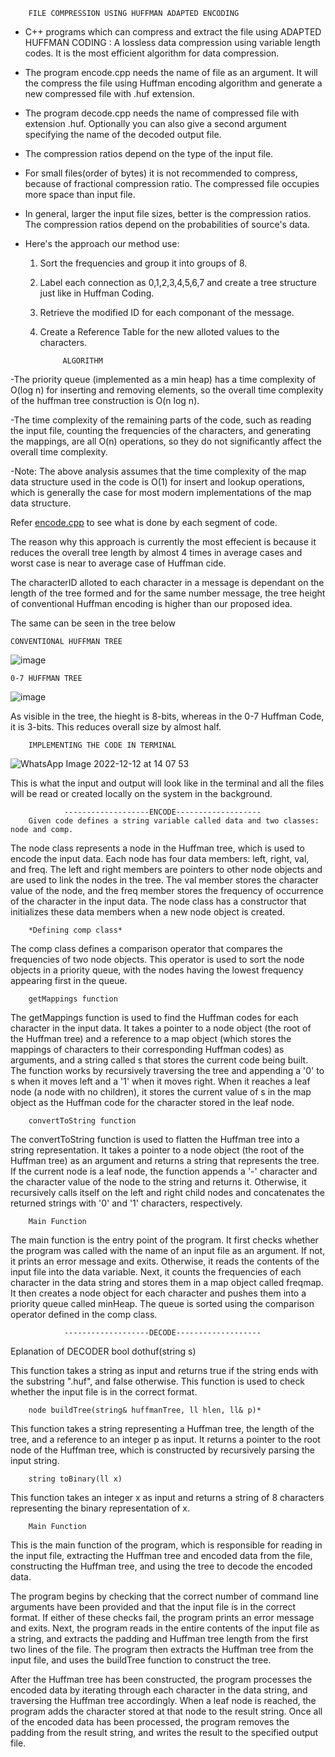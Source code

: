         FILE COMPRESSION USING HUFFMAN ADAPTED ENCODING

- C++ programs which can compress and extract the file using ADAPTED HUFFMAN CODING : A lossless data compression using variable length codes. It is the most efficient algorithm for data compression.

- The program encode.cpp needs the name of file as an argument. It will the compress the file using Huffman encoding algorithm and generate a new compressed file with .huf extension.

- The program decode.cpp needs the name of compressed file with extension .huf. Optionally you can also give a second argument specifying the name of the decoded output file.

- The compression ratios depend on the type of the input file.

- For small files(order of bytes) it is not recommended to compress, because of fractional compression ratio. The compressed file occupies more space than input file.

- In general, larger the input file sizes, better is the compression ratios. The compression ratios depend on the probabilities of source's data.

- Here's the approach our method use:
    1. Sort the frequencies and group it into groups of 8.
    2. Label each connection as 0,1,2,3,4,5,6,7 and create a tree structure just like in Huffman Coding.
    3. Retrieve the modified ID for each componant of the message.
    4. Create a Reference Table for the new alloted values to the characters.

                ALGORITHM
        
-The priority queue (implemented as a min heap) has a time complexity of O(log n) for inserting and removing elements, so the overall time complexity of the huffman tree construction is O(n log n).

-The time complexity of the remaining parts of the code, such as reading the input file, counting the frequencies of the characters, and generating the mappings, are all O(n) operations, so they do not significantly affect the overall time complexity.

-Note: The above analysis assumes that the time complexity of the map data structure used in the code is O(1) for insert and lookup operations, which is generally the case for most modern implementations of the map data structure.
        
Refer [encode.cpp](https://github.com/retr0-kernel/Huffman-File-Compressor/blob/main/README.md) to see what is done by each segment of code.

The reason why this approach is currently the most effecient is because it reduces the overall tree length by almost 4 times in average cases and worst case is near to average case of Huffman cide.

The characterID alloted to each character in a message is dependant on the length of the tree formed and for the same number message, the tree height of conventional Huffman encoding is higher than our proposed idea.

The same can be seen in the tree below

    CONVENTIONAL HUFFMAN TREE
![image](https://user-images.githubusercontent.com/87553028/206996350-a27a3908-ea7e-4caa-bad6-244c32757403.png)


    0-7 HUFFMAN TREE
 ![image](https://user-images.githubusercontent.com/87553028/206997765-20c36be3-514b-4e4b-bc30-371efee3deba.png)

As visible in the tree, the hieght is 8-bits, whereas in the 0-7 Huffman Code, it is 3-bits. This reduces overall size by almost half.

        IMPLEMENTING THE CODE IN TERMINAL
 ![WhatsApp Image 2022-12-12 at 14 07 53](https://user-images.githubusercontent.com/87553028/207003246-d2f889d7-d5b9-4a31-9c94-39eb43993746.jpg)

This is what the input and output will look like in the terminal and all the files will be read or created locally on the system in the background.


                -------------------ENCODE-------------------
        Given code defines a string variable called data and two classes: node and comp.

The node class represents a node in the Huffman tree, which is used to encode the input data. Each node has four data members: left, right, val, and freq. The left and right members are pointers to other node objects and are used to link the nodes in the tree. The val member stores the character value of the node, and the freq member stores the frequency of occurrence of the character in the input data. The node class has a constructor that initializes these data members when a new node object is created.

        *Defining comp class*

The comp class defines a comparison operator that compares the frequencies of two node objects. This operator is used to sort the node objects in a priority queue, with the nodes having the lowest frequency appearing first in the queue.

        getMappings function

The getMappings function is used to find the Huffman codes for each character in the input data. It takes a pointer to a node object (the root of the Huffman tree) and a reference to a map object (which stores the mappings of characters to their corresponding Huffman codes) as arguments, and a string called s that stores the current code being built. The function works by recursively traversing the tree and appending a '0' to s when it moves left and a '1' when it moves right. When it reaches a leaf node (a node with no children), it stores the current value of s in the map object as the Huffman code for the character stored in the leaf node.

        convertToString function

The convertToString function is used to flatten the Huffman tree into a string representation. It takes a pointer to a node object (the root of the Huffman tree) as an argument and returns a string that represents the tree. If the current node is a leaf node, the function appends a '-' character and the character value of the node to the string and returns it. Otherwise, it recursively calls itself on the left and right child nodes and concatenates the returned strings with '0' and '1' characters, respectively.

        Main Function

The main function is the entry point of the program. It first checks whether the program was called with the name of an input file as an argument. If not, it prints an error message and exits. Otherwise, it reads the contents of the input file into the data variable. Next, it counts the frequencies of each character in the data string and stores them in a map object called freqmap. It then creates a node object for each character and pushes them into a priority queue called minHeap. The queue is sorted using the comparison operator defined in the comp class.


                -------------------DECODE-------------------
Eplanation of DECODER
        bool dothuf(string s)

This function takes a string as input and returns true if the string ends with the substring ".huf", and false otherwise. This function is used to check whether the input file is in the correct format.

        node buildTree(string& huffmanTree, ll hlen, ll& p)*

This function takes a string representing a Huffman tree, the length of the tree, and a reference to an integer p as input. It returns a pointer to the root node of the Huffman tree, which is constructed by recursively parsing the input string.

        string toBinary(ll x)

This function takes an integer x as input and returns a string of 8 characters representing the binary representation of x.

        Main Function

 This is the main function of the program, which is responsible for reading in the input file, extracting the Huffman tree and encoded data from the file, constructing the Huffman tree, and using the tree to decode the encoded data.

The program begins by checking that the correct number of command line arguments have been provided and that the input file is in the correct format. If either of these checks fail, the program prints an error message and exits. Next, the program reads in the entire contents of the input file as a string, and extracts the padding and Huffman tree length from the first two lines of the file. The program then extracts the Huffman tree from the input file, and uses the buildTree function to construct the tree.

After the Huffman tree has been constructed, the program processes the encoded data by iterating through each character in the data string, and traversing the Huffman tree accordingly. When a leaf node is reached, the program adds the character stored at that node to the result string. Once all of the encoded data has been processed, the program removes the padding from the result string, and writes the result to the specified output file.
